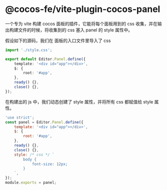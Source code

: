 # @cocos-fe/vite-plugin-cocos-panel

一个专为 vite 构建 cocos 面板的插件，它能将每个面板用到的 css 收集，并在输出构建文件的时候，将收集到的 css 塞入 panel 的 style 属性中。

假设如下的源码，我们在 面板的入口文件里导入了 css

```ts
import './style.css';

export default Editor.Panel.define({
    template: '<div id="app"></div>',
    $: {
        root: '#app',
    },
    ready() {},
    close() {},
});
```

在构建出的 js 中，我们动态创建了 style 属性，并将所有 css 都赋值给 style 属性。

```js
'use strict';
const panel = Editor.Panel.define({
    template: '<div id="app"></div>',
    $: {
        root: '#app',
    },
    ready() {},
    close() {},
    style: /* css */ `
        body {
            font-size: 12px;
        }
    `,
});
module.exports = panel;
```
